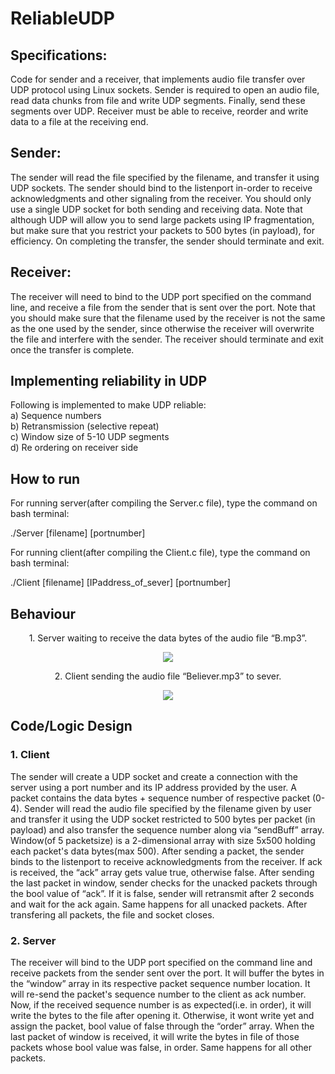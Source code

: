 # ReliableUDP

## Specifications: 
Code for sender and a receiver, that implements audio file transfer over UDP protocol using Linux sockets. Sender is required to open an audio file, read data chunks from file and write UDP segments. Finally, send these segments over UDP. Receiver must be able to receive, reorder and write data to a file at the receiving end.     
 
 
## Sender: 
The sender will read the file specified by the filename, and transfer it using UDP sockets. The sender should bind to the listenport in-order to receive acknowledgments and other signaling from the receiver. You should only use a single UDP socket for both sending and receiving data. Note that although UDP will allow you to send large packets using IP fragmentation, but make sure that you restrict your packets to 500 bytes (in payload), for efficiency. On completing the transfer, the sender should terminate and exit.
 
 
 
## Receiver: 
The receiver will need to bind to the UDP port specified on the command line, and receive a file from the sender that is sent over the port. Note that you should make sure that the filename used by the receiver is not the same as the one used by the sender, since otherwise the receiver will overwrite the file and interfere with the sender. The receiver should terminate and exit once the transfer is complete. 
 
## Implementing reliability in UDP 
Following is implemented to make UDP reliable:   
a) Sequence numbers   
b) Retransmission (selective repeat)   
c) Window size of 5-10 UDP segments   
d) Re ordering on receiver side   

## How to run

For running server(after compiling the Server.c file), type the command on bash terminal:

./Server [filename] [portnumber]

For running client(after compiling the Client.c file), type the command on bash terminal:

./Client [filename] [IPaddress_of_sever] [portnumber]

## Behaviour 
<p align="center">
1. Server waiting to receive the data bytes of the audio file “B.mp3”.   </p>
<p align="center">
  <img src="https://user-images.githubusercontent.com/30017031/34640028-1ec27e48-f30d-11e7-9509-48d6ec9a1bdb.PNG" />
</p>  
<p align="center">
  2. Client sending the audio file “Believer.mp3” to sever. </p>
<p align="center">
  <img src="https://user-images.githubusercontent.com/30017031/34640030-21ec6eda-f30d-11e7-8434-dea1fa0d8f40.PNG" />
</p>
 
 
## Code/Logic Design 
 
### 1. Client 
The sender will create a UDP socket and create a connection with the server using a port number and its IP address provided by the user. A packet contains the data bytes + sequence number of respective packet (0-4). Sender will read the audio file specified by the filename given by user and transfer it using the UDP socket restricted to 500 bytes per packet (in payload) and also transfer the sequence number along via “sendBuff” array. Window(of 5 packetsize) is a 2-dimensional array with size 5x500 holding each packet's data bytes(max 500). After sending a packet, the sender binds to the listenport to receive acknowledgments from the receiver. If ack is received, the “ack” array gets value true, otherwise false. After sending the last packet in window, sender checks for the unacked packets through the bool value of “ack”. If it is false, sender will retransmit after 2 seconds and wait for the ack again. Same happens for all unacked packets. After transfering all packets, the file and socket closes. 
 
 
### 2. Server 
The receiver will bind to the UDP port specified on the command line and receive packets from the sender sent over the port. It will buffer the bytes in the “window” array in its respective packet sequence number location. It will re-send the packet's sequence number to the client as ack number. Now, if the received sequence number is as expected(i.e. in order), it will write the bytes to the file after opening it. Otherwise, it wont write yet and assign the packet, bool value of false through the “order” array. When the last packet of window is received, it will write the bytes in file of those packets whose bool value was false, in order. Same happens for all other packets. 

 
 
